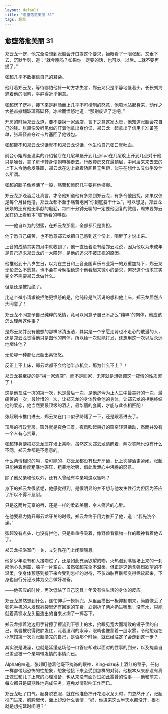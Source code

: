 ```yaml
---
layout: default
title: "愈堕落愈美丽 31"
tags: 超龙 
---
```


## 愈堕落愈美丽 31


郑云龙一愣，他完全没想到张超会开口提这个要求，抬眼看了一眼张超，又垂下去，沉默半刻，道：“就今晚吗？如果你一定要的话，也可以。以后……就不要再提了。”

张超几乎不敢相信自己的耳朵。

他盯着郑云龙，等待哪怕他补一句方才失言，郑云龙只是平静地低着头，长长刘海遮着他的眼睛，平静得近乎倦意。

张超愣了愣神，接下来是翻涌而上几乎不可控制的怒意，他唰地站起身来，动作之大差点掀翻玻璃高脚杯，冰冷而愤怒地道：“那别废话了走吧。”

开房的时候郑云龙道，要不要换一家酒店，言下之意这家太贵，他知道张超会花自己的钱。张超像没听见似的盯着他拿出身份证，郑云龙一起拿出了信用卡准备签单，张超径直夺过卡片塞回了他钱包。

张超能不和郑云龙说话就不和郑云龙说话，他生怕自己张口就吐血。

前台小姐周全温柔的介绍餐厅在几层早晨开到几点spa在几层晚上开到几点对于他只是噪音，拿了房卡转身便朝电梯走去。行政套房又在最顶层，中间层来来去去的上下人令他愈发暴躁，郑云龙在边上靠着轿厢目无焦距，似乎在想什么又似乎没什么所谓。

张超的脑子像煮沸了一般，痛苦和愤怒几乎要将他挤爆。

郑云龙那晚酒后吐真言，才令他知道他有多烦到郑云龙，有多令他困扰。如果仅仅是每个月替他撸，郑云龙都不至于痛苦地问“你到底要干什么”，可以想见，郑云龙厌烦的还有他无事献的殷勤，每四十分钟无聊的一定要他回复的微信，周末要郑云龙在边上看剧本“陪”他看的电视。

——他自以为的甜蜜，在郑云龙那里，全部都只是负担。

他宁愿自己痛苦，也不愿意郑云龙把自己憋到这个份上，喝醉了才说出来。

上音的成绩其实四月中就收到了，他一直压着没有给郑云龙说，因为他以为未成年是自己追求郑云龙的一大障碍，是他的追求不被正视的原因。

他推迟到十八岁生日，以为在生日和上音全国声乐专业第一的双重加持下，郑云龙无论怎么不愿意，也不会在今晚拒绝这个他看起来微小的请求，何况这个请求其实完全不需要郑云龙做什么。

但是还是被拒绝了。

比这个微小请求被拒绝更愤怒的是，他纯粹是气话说的想和他上床，郑云龙居然点头同意了！

郑云龙不同意予自己纯粹的感情，竟可以同意予自己不那么“纯粹”的肉体，他应该怎么理解这件事？

是郑云龙并没有他想的那样冰清玉洁，其实是一个宁愿走肾也不走心的散漫的人，还是郑云龙觉得他只是图他的肉体，所以给一次就能打发，还想用这一次以后永远地堵住他？

无论哪一种都让张超出离愤怒。

反正上不上床，郑云龙都不会给他半点机会，那为什么不上？！

郑云龙甚至提的是“换一家酒店”，而不是回家，无非就是想强调这一夜情的性质罢了！

这是他孤注一掷的第一次，也是最后一次，是他迄今为止人生中最美好的一次，最痛苦的一次，最珍惜的一次，让郑云龙的身体教会他的身体，让郑云龙的拒绝终结他的爱恋，他当然要最顶级的酒店，最华丽的套间，才能与此夜相匹配！

张超刷卡推门进去，郑云龙在门口似乎踌躇了一下，还是跟着进去了。

顶层的行政套房，窗外就是夜色江景，夜风吹起束好的窗帘轻轻拂动，然而并没有一个人有心赏景。

张超转身便把郑云龙压在墙上亲吻，虽然这次郑云龙清醒着，两次实际也没有什么不同，郑云龙都是不愿意的。

什么两情相悦的吻，没可能的，郑云龙都没有松开牙齿，比上次醉酒更紧闭。张超只能换着角度粗暴地碾压，粗暴地吮吸，借此发泄心中沸腾的怒意。

除了他父亲和他以外，还有人曾经有幸亲吻这双唇吗？

身下的郑云龙很紧绷，他感觉得到。是很明显的并不想与他发生性行为但因为答应了所以不得不忍耐。

只是这两片无辜的唇，还是一样的柔软美丽，令人痛苦的心醉。

在他要暴力撬开郑云龙牙关的时候，郑云龙终于用力推开了他，道：“我先洗个澡。”

张超没有点头，也没有拦他，只是重重呼吸着，像野兽看猎物一样的眼神看着他去了。

郑云龙把浴室门一关，立刻靠在门上闭眼喘息。

他多少年没有和人接吻过了，还是如此充满欲望的吻。火热湿润嘴唇堵上来的一刹那他心头剧震，脑子一片空白。虽然张超完全不温柔，但正是这饱含强烈欲望的不温柔，使身体预感到接下来会受到怎样的对待，不仅四肢百骸都变得绵软起来，下身也自行分泌液体为交合做好准备。

——他答应的时候，再次低估了自己这具十年没有性生活的身体的反应。

郑云龙忽然想到什么，连忙伸手一摸裤兜，从里面摸出一板抑制剂来，简直像丢了钱包手机的人发现裤袋里还有回家的车费，立刻拆了两片扔进嘴里，没有水，只能就着黄铜水龙头里流出的自来水掬了一捧吞下。

郑云龙撑着池边用手背擦了擦流到下颚上的水，抬眼见宽大而精致的镜子里的自己，嘴唇被吮得微肿发红，泛着湿润的水泽，眼睛也像蒙着一层水雾，令他想起在小旅馆第一次为张超撸完的自己，是否那个时候，就已经注定了会走到这一步？

其实说是洗澡，也就是延缓这场他一口答应却难以面对的性事的到来，以及掩盖自己差点被一个亲吻带发情的事情而已。

Alpha的味道，张超盯他着他毫不掩饰的眼神，King-size床上酒红的毯子，任何一样都带起恐怖的性想象，想象他接下来会受到怎样的对待。他根本从来都没有真正做过和儿子上床的心理准备，也从来没有面对过如此露骨的性事——他和前夫，每次都只是周期性地完成任务，避免发情影响工作而已。

郑云龙吐了口气，起身脱衣服，就在他准备拧开花洒水龙头时，门忽然开了，张超推门进来，胸膛起伏，面上却没什么表情：“妈，你进来这么半天水都没开，根本就是想拖延时间吧？”